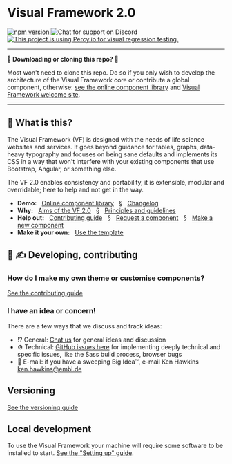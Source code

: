 # Visual Framework 2.0

[![npm version](https://badge.fury.io/js/%40visual-framework%2Fvf-core.svg)](https://badge.fury.io/js/%40visual-framework%2Fvf-core) ![Chat for support on Discord](https://discordapp.com/api/guilds/596668639004983296/widget.png?style=shield) [![This project is using Percy.io for visual regression testing.](https://percy.io/static/images/percy-badge.svg)](https://percy.io/EMBL/EMBL-Visual-Framework)

---

**👋 Downloading or cloning this repo? 🛑**

Most won't need to clone this repo. Do so if you only wish to develop the architecture of the Visual Framework core or contribute a global component, otherwise: [see the online component library](https://visual-framework.github.io/vf-core/) and [Visual Framework welcome site](https://visual-framework.github.io/vf-welcome).

---

## 🎫 What is this?

The Visual Framework (VF) is designed with the needs of life science websites and services. It goes beyond guidance for tables, graphs, data-heavy typography and focuses on being sane defaults and implements its CSS in a way that won't interfere with your existing components that use Bootstrap, Angular, or something else.

The VF 2.0 enables consistency and portability, it is extensible, modular and overridable; here to help and not get in the way.

- **Demo:** &nbsp;
[Online component library](https://visual-framework.github.io/vf-core)
&nbsp; § &nbsp; [Changelog](https://github.com/visual-framework/vf-core/releases)
- **Why:** &nbsp;
[Aims of the VF 2.0](https://blogs.embl.org/communications/2018/09/12/faster-scientific-websites-through-reusability/)
&nbsp; § &nbsp; [Principles and guidelines](https://visual-framework.github.io/vf-welcome/documentation/#guidelines)
- **Help out:** &nbsp;
[Contributing guide](https://visual-framework.github.io/vf-welcome/documentation/#components)
&nbsp; § &nbsp; [Request a component](https://github.com/visual-framework/vf-core/issues/new?template=new-component-request.md)
&nbsp; § &nbsp; [Make a new component](https://visual-framework.github.io/vf-core/docs/guidelines.html)
- **Make it your own:** &nbsp;
[Use the template](https://github.com/visual-framework/vf-eleventy)

## 🚧 ✍ Developing, contributing

### How do I make my own theme or customise components?

<a id="get-started"></a> [See the contributing guide](https://visual-framework.github.io/vf-welcome/documentation/#getting-started)

### I have an idea or concern!

There are a few ways that we discuss and track ideas:

- ⁉ General: [Chat us](https://discord.gg/XHAvkUX) for general ideas and discussion
- ⚙️ Technical: [GitHub issues here](https://github.com/visual-framework/vf-core/issues) for implementing deeply technical and specific issues, like the Sass build process, browser bugs
- 🏢 E-mail: if you have a sweeping Big Idea™️, e-mail Ken Hawkins <ken.hawkins@embl.de>

## Versioning

[See the versioning guide](https://visual-framework.github.io/vf-welcome/documentation/guidelines/versioning/)

## Local development

To use the Visual Framework your machine will require some software to be installed to start. [See the "Setting up" guide](https://visual-framework.github.io/vf-welcome/documentation/getting-started/3-setting-up/).
